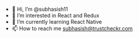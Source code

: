- 👋 Hi, I’m @subhasish11
- 👀 I’m interested in React and Redux
- 🌱 I’m currently learning React Native
- 📫 How to reach me subhasish@trustcheckr.com

<!---
subhasish11/subhasish11 is a ✨ special ✨ repository because its `README.md` (this file) appears on your GitHub profile.
You can click the Preview link to take a look at your changes.
--->
